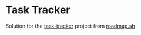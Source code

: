 # Task Tracker

Solution for the [task-tracker](https://roadmap.sh/projects/task-tracker) project from [roadmap.sh](https://roadmap.sh)
